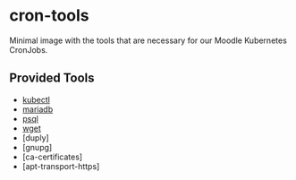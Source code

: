 # cron-tools
Minimal image with the tools that are necessary for our Moodle Kubernetes CronJobs.

## Provided Tools
* [kubectl](https://kubernetes.io/docs/reference/kubectl/)
* [mariadb](https://www.mongodb.com/docs/mongodb-shell/)
* [psql](https://www.postgresql.org/docs/current/app-psql.html)
* [wget](https://www.gnu.org/software/wget/)
* [duply]
* [gnupg]
* [ca-certificates]
* [apt-transport-https]

